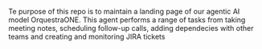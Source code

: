 Te purpose of this repo is to maintain a landing page of our agentic AI model OrquestraONE. This agent performs a range of tasks from taking meeting notes, scheduling follow-up calls, adding dependecies with other teams and creating and monitoring JIRA tickets
